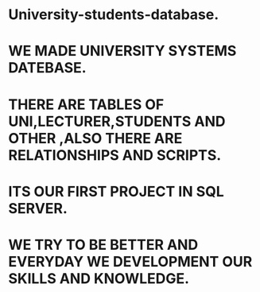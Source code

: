 # University-students-database.
# WE MADE UNIVERSITY SYSTEMS DATEBASE.
# THERE ARE TABLES OF UNI,LECTURER,STUDENTS AND OTHER ,ALSO THERE ARE RELATIONSHIPS AND SCRIPTS.
# ITS OUR FIRST PROJECT IN SQL SERVER.
# WE TRY TO BE BETTER AND EVERYDAY WE DEVELOPMENT OUR SKILLS AND KNOWLEDGE.

